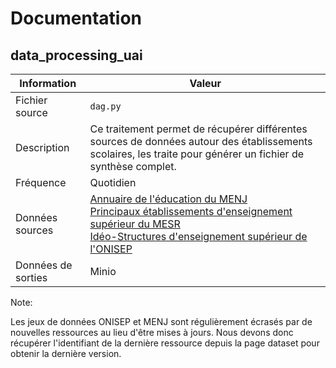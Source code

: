 # Documentation

## data_processing_uai

| Information | Valeur |
| -------- | -------- |
| Fichier source     | `dag.py`     |
| Description | Ce traitement permet de récupérer différentes sources de données autour des établissements scolaires, les traite pour générer un fichier de synthèse complet. |
| Fréquence | Quotidien |
| Données sources | [Annuaire de l'éducation du MENJ](https://www.data.gouv.fr/fr/datasets/5889d03fa3a72974cbf0d5b1/)<br />[Principaux établissements d'enseignement supérieur du MESR](https://www.data.gouv.fr/fr/datasets/586dae5ea3a7290df6f4be88/)<br />[Idéo-Structures d'enseignement supérieur de l'ONISEP](https://www.data.gouv.fr/fr/datasets/5fa5e386afdaa6152360f323/) |
| Données de sorties | Minio |

Note:

Les jeux de données ONISEP et MENJ sont régulièrement écrasés par de nouvelles ressources au lieu d'être mises à jours.
Nous devons donc récupérer l'identifiant de la dernière ressource depuis la page dataset pour obtenir la dernière version.
